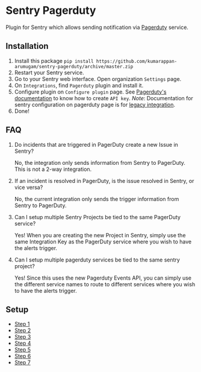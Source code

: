 # Sentry Pagerduty

Plugin for Sentry which allows sending notification via  [Pagerduty](https://www.pagerduty.com/) service.

## Installation

1.  Install this package
	`pip install https://github.com/kumarappan-arumugam/sentry-pagerduty/archive/master.zip`
2.  Restart your Sentry service.
3.  Go to your Sentry web interface. Open  organization `Settings`  page.
4.  On  `Integrations`, find  `Pagerduty`  plugin and install it.
5.  Configure plugin on  `Configure plugin`  page.
    See  [Pagerduty's documentation](https://www.pagerduty.com/docs/guides/sentry-integration-guide/)  to know how to create  `API key`.
    *Note*: Documentation for sentry configuration on pagerduty page is for [legacy integration](https://help.sentry.io/hc/en-us/articles/360003063454-What-are-Global-versus-Legacy-integrations).
6.  Done!

## FAQ

1. Do incidents that are triggered in PagerDuty create a new Issue in Sentry?

	No, the integration only sends information from Sentry to PagerDuty. This is not a 2-way integration.

2. If an incident is resolved in PagerDuty, is the issue resolved in Sentry, or vice versa?

	No, the current integration only sends the trigger information from Sentry to PagerDuty.

3. Can I setup multiple Sentry Projects be tied to the same PagerDuty service?

	Yes! When you are creating the new Project in Sentry, simply use the same Integration Key as the PagerDuty service where you wish to have the alerts trigger.

4. Can I setup multiple pagerduty services be tied to the same sentry project?

	Yes! Since this uses the new Pagerduty Events API, you can simply use the different service names to route to different services where you wish to have the alerts trigger.

## Setup

* [Step 1](_images/Step-1.png?raw=true "Step 1")
* [Step 2](_images/Step-2.png?raw=true "Step 2")
* [Step 3](_images/Step-3.png?raw=true "Step 3")
* [Step 4](_images/Step-4.png?raw=true "Step 4")
* [Step 5](_images/Step-5.png?raw=true "Step 5")
* [Step 6](_images/Step-6.png?raw=true "Step 6")
* [Step 7](_images/Step-7.png?raw=true "Step 7")
